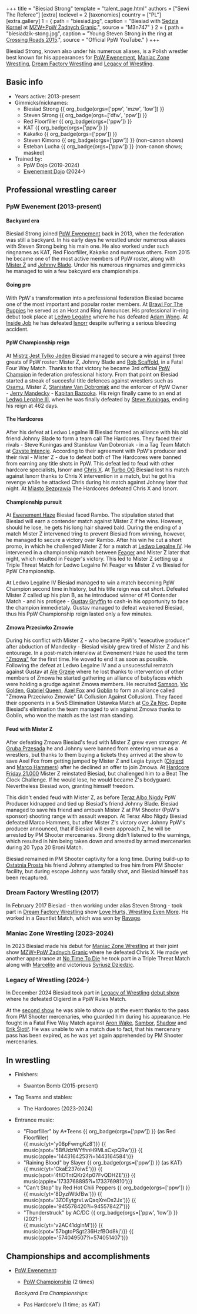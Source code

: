 +++
title = "Biesiad Strong"
template = "talent_page.html"
authors = ["Sewi The Referee"]
[extra]
toclevel = 2
[taxonomies]
country = ["PL"]
[extra.gallery]
1 = { path = "biesiad.jpg", caption = "Biesiad with [Sędzia Kornel](@/w/sedzia-kornel.md) at [MZW+PpW Żadnych Granic](@/e/mzw/2023-09-23-mzw_ppw-zadnych-granic.md).", source = "M3n747" }
2 = { path = "biesiadzik-stong.jpg", caption = "Young Steven Strong in the ring at [Crossing Roads 2015](@/e/ppw/2015-08-31-ppw-crossing-roads-2015.md).", source = "Official PpW YouTube." }
+++

Biesiad Strong, known also under his numerous aliases, is a Polish wrestler best known for his appearances for [PpW Ewenement](@/o/ppw.md), [Maniac Zone Wrestling](@/o/mzw.md), [Dream Factory Wrestling](@/o/dfw.md) and [Legacy of Wrestling](@/o/low.md). 

## Basic info

* Years active: 2013-present
* Gimmicks/nicknames:
  - Biesiad Strong {{ org_badge(orgs=['ppw', 'mzw', 'low']) }}
  - Steven Strong {{ org_badge(orgs=['dfw', 'ppw']) }}
  - Red Floorfiller {{ org_badge(orgs=['ppw']) }}
  - KAT {{ org_badge(orgs=['ppw']) }}
  - Kakałko {{ org_badge(orgs=['ppw']) }}
  - Steven Kimono {{ org_badge(orgs=['ppw']) }} (non-canon shows)
  - Esteban Lucha {{ org_badge(orgs=['ppw']) }} (non-canon shows; masked)
* Trained by:
  - PpW Dojo (2019-2024)
  - [Ewenement Dojo](@/o/ewenement-dojo.md) (2024-)

## Professional wrestling career

### PpW Ewenement (2013-present)

#### Backyard era

Biesiad Strong joined [PpW Ewenement](@/o/ppw.md) back in 2013, when the federation was still a backyard. In his early days he wrestled under numerous aliases with Steven Strong being his main one. He also worked under such ringnames as KAT, Red Floorfiller, Kakałko and numerous others. From 2015 he became one of the most active members of PpW roster, along with [Mister Z](@/w/mister-z.md) and [Johnny Blade](@/w/johnny-blade.md). Under his numerous ringnames and gimmicks he managed to win a few bakcyard era championships.

#### Going pro

With PpW's transformation into a professional federation Biesiad became one of the most important and popular roster members. At [Brawl For The Puppies](@/e/ppw/2020-02-15-ppw-brawl-for-the-puppies.md) he served as an Host and Ring Announcer. His professional in-ring debut took place at [Ledwo Legalne](@/e/ppw/2021-06-12-ppw-ledwo-legalne.md) where he has defeated [Adam Wong](@/w/adam-wong.md). At [Inside Job](@/e/ppw/2021-09-11-ppw-inside-job.md) he has defeated [Isnorr](@/w/isnorr.md) despite suffering a serious bleeding accident.

#### PpW Championship reign

At [Mistrz Jest Tylko Jeden](@/e/ppw/2022-03-12-ppw-mistrz-jest-tylko-jeden.md) Biesiad managed to secure a win against three greats of PpW roster: Mister Z, Johnny Blade and [Rob Scaffold](@/w/rob-scaffold.md), in a Fatal Four Way Match. Thanks to that victory he became 3rd official [PpW Champion](@/c/ppw-championship.md) in federation professional history. From that point on Biesiad started a streak of succesful title defences against wrestlers such as [Osamu](@/w/osamu.md), Mister Z, [Stanisław Van Dobroniak](@/w/stanislaw-van-dobroniak.md) and the enforcer of PpW Owner - [Jerry Mandecky](@/w/jerry-mandecky.md) - [Kapitan Bazooka](@/w/kapitan-bazooka.md). His reign finally came to an end at [Ledwo Legalne III](@/e/ppw/2023-06-17-ppw-ledwo-legalne-3.md), when he was finally defeated by [Steve Kuningas](@/w/steve-kuningas.md), ending his reign at 462 days.

#### The Hardcores 

After his defeat at Ledwo Legalne III Biesiad formed an alliance with his old friend Johnny Blade to form a team call The Hardcores. They faced their rivals - Steve Kuningas and Stanisław Van Dobroniak - in a Tag Team Match at [Czyste Intencje](@/e/ppw/2023-09-09-ppw-czyste-intencje.md). According to their agreement with PpW's producer and their rival - Mister Z - due to defeat both of The Hardcores were banned from earning any title shots in PpW. This defeat led to feud with other hardcore specialists, Isnorr and [Chris X](@/w/chris-x.md). At [Turbo OG](@/e/ppw/2023-12-08-ppw-turbo-og.md) Biesiad lost his match against Isnorr thanks to Chris X intervention in a match, but he got his revenge while he attacked Chris during his match against Johnny later that night. At [Miasto Bezprawia](@/e/ppw/2024-02-10-ppw-miasto-bezprawia.md) The Hardcores defeated Chris X and Isnorr.

#### Championship pursuit 

At [Ewenement Haze](@/e/ppw/2024-04-20-ppw-ewenement-haze.md) Biesiad faced Rambo. The stipulation stated that Biesiad will earn a contender match against Mister Z if he wins. However, should he lose, he gets his long hair shaved bald. During the ending of a match Mister Z intervened tring to prevent Biesiad from winning, however, he managed to secure a victory over Rambo. After his win he cut a short promo, in which he challenged Mister Z for a match at [Ledwo Legalne IV](@/e/ppw/2024-06-08-ppw-ledwo-legalne-4.md). He intervened in a championship match between [Feager](@/w/feager.md) and Mister Z later that night, which resulted in Feager's victory. This led to Mister Z setting up a Triple Threat Match for Ledwo Legalne IV: Feager vs Mister Z vs Biesiad for PpW Championship.

At Ledwo Legalne IV Biesiad managed to win a match becoming PpW Champion second time in history, but his title reign was cut short. Defeated Mister Z called up his plan B, as he introduced winner of #1 Contender Match - and his protigee - [Gustav Gryffin](@/w/gustav-gryffin.md) to cash-in his opportunity to face the champion immedietaly. Gustav managed to defeat weakened Biesiad, thus his PpW Championship reign lasted only a few minutes.

#### Zmowa Przeciwko Zmowie

During his conflict with Mister Z - who became PpW's "executive producer" after abduction of Mandecky - Biesiad visibly grew tired of Mister Z and his entourage. In a post-match interview at Ewenement Haze he used the term ["Zmowa"](@/a/zmowa.md) for the first time. He woved to end it as soon as possible. Following the defeat at Ledwo Legalne IV and a unsucessful rematch against Gustav at [Ale Grzeje](@/e/ppw/2024-07-13-ppw-ale-grzeje.md) where he lost thanks to intervention of other members of Zmowa he started gathering an alliance of babyfaces which were holding a grudge against Zmowa members. He recruited [Samson](@/w/samson.md), [Vic Golden](@/w/vic-golden.md), [Gabriel Queen](@/w/gabriel-queen.md), [Axel Fox](@/w/axel-fox.md) and [Goblin](@/w/goblin.md) to form an alliance called "Zmowa Przeciwko Zmowie" (A Collusion Against Collusion). They faced their opponents in a 5vs5 Elimination Ustawka Match at [Co Za Noc](@/e/ppw/2024-10-26-ppw-co-za-noc.md). Depite Biesiad's elimination the team managed to win against Zmowa thanks to Goblin, who won the match as the last man standing.

#### Feud with Mister Z

After defeating Zmowa Biesiad's feud with Mister Z grew even stronger. At [Gruba Przesada](@/e/ppw/2025-01-25-ppw-gruba-przesada.md) he and Johnny were banned from entering venue as a wrestlers, but thanks to them buying a tickets they arrived at the show to save Axel Fox from getting jumped by Mister Z and Legia Łysych ([Olgierd](@/w/olgierd.md) and [Marco Hammers](@/w/marco-hammers.md)) after he declined an offer to join Zmowa. At [Hardcore Friday 21.000](@/e/ppw/2025-02-21-ppw-hardcore-friday.md) Mister Z reinstated Biesiad, but challenged him to a Beat The Clock Challenge. If he would lose, he would became Z's bodyguard. Nevertheless Biesiad won, granting himself freedom.

This didn't ended feud with Mister Z, as before [Teraz Albo Nigdy](@/e/ppw/2025-03-15-ppw-teraz-albo-nigdy.md) PpW Producer kidnapped and tied up Biesiad's friend Johnny Blade. Biesiad managed to save his friend and ambush Mister Z at PM Shooter (PpW's sponsor) shooting range with assault weapon. At Teraz Albo Nigdy Biesiad defeated Marco Hammers, but after Mister Z's victory over Johnny PpW's producer announced, that if Biesiad will even approach Z, he will be arrested by PM Shooter mercenaries. Strong didn't listened to the warnings, which resulted in him being taken down and arrested by armed mercenaries during 20 Typa 20 Broni Match.

Biesiad remained in PM Shooter captivity for a long time. During build-up to [Ostatnia Prosta](@/e/ppw/2025-04-30-ppw-ostatnia-prosta.md) his friend Johnny attempted to free him from PM Shooter facility, but during escape Johnny was fatally shot, and Biesiad himself has been recaptured.

### Dream Factory Wrestling (2017) 

In February 2017 Biesiad - then working under alias Steven Strong - took part in [Dream Factory Wrestling](@/o/dfw.md) show [Love Hurts, Wrestling Even More](@/e/dfw/2017-02-14-dfw-love-hurts-wrestling-even-more.md). He worked in a Gauntlet Match, which was won by [Ravage](@/w/rafael-kid.md).

### Maniac Zone Wrestling (2023-2024)

In 2023 Biesiad made his debut for [Maniac Zone Wrestling](@/o/mzw.md) at their joint show [MZW+PpW Żadnych Granic](@/e/mzw/2023-09-23-mzw_ppw-zadnych-granic.md) where he defeated Chris X. He made yet another appearance at [No Time To Die](@/e/mzw/2024-10-12-mzw-no-time-to-die.md) he took part in a Triple Threat Match along with [Marcelito](@/w/marcelito.md) and victorious [Syriusz Dziedzic](@/w/dziedzic.md). 

### Legacy of Wrestling (2024-)

In December 2024 Biesiad took part in [Legacy of Wrestling](@/o/low.md) [debut show](@/e/low/2024-12-01-low-1.md) where he defeated Olgierd in a PpW Rules Match.

At the [second show](@/e/low/2025-04-06-low-2.md) he was able to show up at the event thanks to the pass from PM Shooter mercenaries, who guarded him during his appearance. He fought in a Fatal Five Way Match against [Aron Wake](@/w/aron-wake.md), [Sambor](@/w/sambor.md), [Shadow](@/w/shadow.md) and [Erik Šlotíř](@/w/erik-slotir.md). He was unable to win a match due to fact, that his mercenary pass has been expired, as he was yet again apprehended by PM Shooter mercenaries.

## In wrestling

* Finishers:
  - Swanton Bomb (2015-present)
 
* Tag Teams and stables:
  - The Hardcores (2023-2024)

* Entrance music:
  - "Floorfiller" by A*Teens
 {{ org_badge(orgs=['ppw']) }} (as Red Floorfiller) <br>
 {{ music(yt='y08pFwmgKz8')}}
 {{ music(spot='5BfUdzWYfhnH9MLsCxpQRw')}}
 {{ music(apple='1443164253?i=1443164584')}}
  - "Raining Blood" by Slayer
 {{ org_badge(orgs=['ppw']) }} (as KAT) <br>
 {{ music(yt='CkaE237oiwE')}}
 {{ music(spot='4fiOTntQKr24p07FvQDHZE')}}
 {{ music(apple='1733768895?i=1733769810')}}
  - "Can't Stop" by Red Hot Chili Peppers
 {{ org_badge(orgs=['ppw']) }} <br>
 {{ music(yt='8DyziWtkfBw')}}
 {{ music(spot='3ZOEytgrvLwQaqXreDs2Jx')}}
 {{ music(apple='945578420?i=945578427')}}
  - "Thunderstruck" by AC/DC
 {{ org_badge(orgs=['ppw', 'low']) }} (2021-) <br>
 {{ music(yt='v2AC41dglnM')}}
 {{ music(spot='57bgtoPSgt236HzfBOd8kj')}}
 {{ music(apple='574049507?i=574051407')}}

## Championships and accomplishments

* [PpW Ewenement](@/o/ppw.md):
  - [PpW Championship](@/c/ppw-championship.md) (2 times)
 
  _Backyard Era Championships:_
  - Pas Hardcore'u (1 time; as KAT)
  
